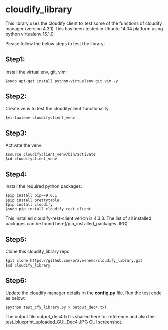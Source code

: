# cloudify_library
This library uses the cloudify client to test some of the functions of cloudify manager (version 4.3.1)
This has been tested in Ubuntu 14.04 platform using python virtualenv 16.1.0

Please follow the below steps to test the library:

## Step1:

Install the virtual env, git, vim:
```
$sudo apt-get install python-virtualenv git vim -y
```

## Step2:
Create venv to test the cloudifyclient functionality:
```
$virtualenv cloudifyclient_venv
```

## Step3:
Activate the venv:
```
$source cloudifyclient_venv/bin/activate
$cd cloudifyclient_venv
```

## Step4:
Install the required python packages:
```
$pip install pip==9.0.1
$pip install prettytable
$pip install cloudify
$sudo pip install cloudify_rest_client
```
This installed cloudify-rest-client verion is 4.3.3. The list of all installed packages can be found here(/pip_installed_packages.JPG)

## Step5:
Clone this cloudify_library repo
```
$git clone https://github.com/praveenemc/cloudify_library.git
$cd cloudify_library
```

## Step6:
Update the cloudify manager details in the **config.py** file.
Run the test code as below:
```
$python test_cfy_library.py > output_dec4.txt
```

The output file output_dec4.txt is shared here for reference and also the test_blueprint_uploaded_GUI_Dec4.JPG GUI screenshot. 
